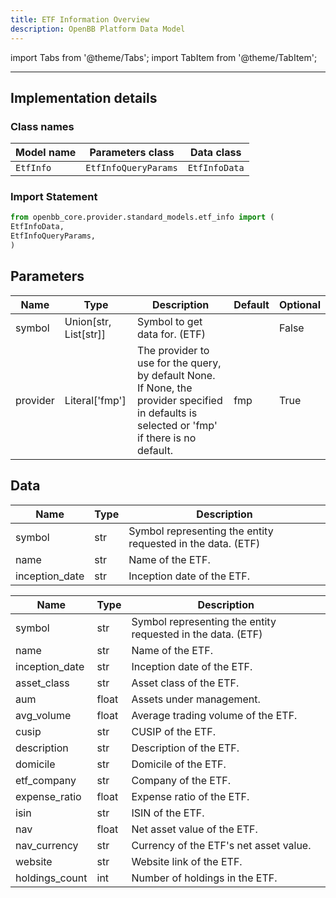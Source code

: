 ```yaml
---
title: ETF Information Overview
description: OpenBB Platform Data Model
---
```


<!-- markdownlint-disable MD012 MD031 MD033 -->

import Tabs from '@theme/Tabs';
import TabItem from '@theme/TabItem';

---

## Implementation details

### Class names

| Model name | Parameters class | Data class |
| ---------- | ---------------- | ---------- |
| `EtfInfo` | `EtfInfoQueryParams` | `EtfInfoData` |

### Import Statement

```python
from openbb_core.provider.standard_models.etf_info import (
EtfInfoData,
EtfInfoQueryParams,
)
```

## Parameters

<Tabs>
<TabItem value="standard" label="Standard">

| Name | Type | Description | Default | Optional |
| ---- | ---- | ----------- | ------- | -------- |
| symbol | Union[str, List[str]] | Symbol to get data for. (ETF) |  | False |
| provider | Literal['fmp'] | The provider to use for the query, by default None. If None, the provider specified in defaults is selected or 'fmp' if there is no default. | fmp | True |
</TabItem>

</Tabs>

## Data

<Tabs>
<TabItem value="standard" label="Standard">

| Name | Type | Description |
| ---- | ---- | ----------- |
| symbol | str | Symbol representing the entity requested in the data. (ETF) |
| name | str | Name of the ETF. |
| inception_date | str | Inception date of the ETF. |
</TabItem>

<TabItem value='fmp' label='fmp'>

| Name | Type | Description |
| ---- | ---- | ----------- |
| symbol | str | Symbol representing the entity requested in the data. (ETF) |
| name | str | Name of the ETF. |
| inception_date | str | Inception date of the ETF. |
| asset_class | str | Asset class of the ETF. |
| aum | float | Assets under management. |
| avg_volume | float | Average trading volume of the ETF. |
| cusip | str | CUSIP of the ETF. |
| description | str | Description of the ETF. |
| domicile | str | Domicile of the ETF. |
| etf_company | str | Company of the ETF. |
| expense_ratio | float | Expense ratio of the ETF. |
| isin | str | ISIN of the ETF. |
| nav | float | Net asset value of the ETF. |
| nav_currency | str | Currency of the ETF's net asset value. |
| website | str | Website link of the ETF. |
| holdings_count | int | Number of holdings in the ETF. |
</TabItem>

</Tabs>
